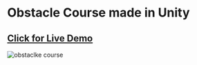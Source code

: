 # Obstacle Course made in Unity 
## [Click for Live Demo](https://youtu.be/5KPmFO9R7gY?feature=shared)
![obstaclke course](https://github.com/halfrussian/Obstacle-Course/assets/84690420/7d4e54bd-b795-404b-8202-2246bf18bb80)
